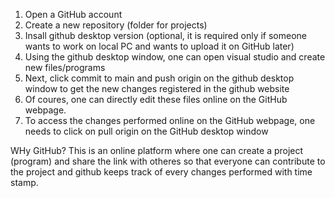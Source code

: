 1. Open a GitHub account
2. Create a new repository (folder for projects)
3. Insall github desktop version (optional, it is required only if someone wants to work on local PC and wants to upload it on GitHub later)
4. Using the github desktop window, one can open visual studio and create new files/programs
5. Next, click commit to main and push origin on the github desktop window to get the new changes registered in the github website
6. Of coures, one can directly edit these files online on the GitHub webpage.
7. To access the changes performed online on the GitHub webpage, one needs to click on pull origin on the GitHub desktop window




WHy GitHub?
This is an online platform where one can create a project (program) and share the link with otheres so that everyone can contribute to the project and github keeps track of every changes performed with time stamp.  

